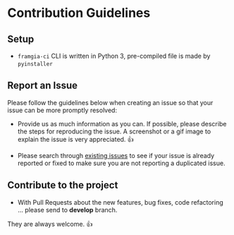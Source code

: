 # Contribution Guidelines
## Setup
- `framgia-ci` CLI is written in Python 3, pre-compiled file is made by `pyinstaller`

## Report an Issue

Please follow the guidelines below when creating an issue so that your issue can be more promptly resolved:

* Provide us as much information as you can. If possible, please describe the steps for reproducing the issue. A screenshot or a gif image to explain the issue is very appreciated. :+1:

* Please search through [existing issues](../../issues/) to see if your issue is already reported or fixed to make sure you are not reporting a duplicated issue.

## Contribute to the project
- With Pull Requests about the new features, bug fixes, code refactoring ... please send to **develop** branch.

They are always welcome. :+1:
